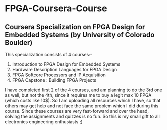 # FPGA-Coursera-Course
## Coursera Specialization on FPGA Design for Embedded Systems (by University of Colorado Boulder)

This specialization consists of 4 courses:-
1) Introduction to FPGA Design for Embedded Systems
2) Hardware Description Languages for FPGA Design
3) FPGA Softcore Processors and IP Acquisition
4) FPGA Capstone : Building FPGA Projects

I have completed first 2 of the 4 courses, and am planning to do the 3rd one as well, but not the 4th, since it requires me to buy a legit max 10 FPGA (which costs like 10$). So I am uploading all resources which I have, so that others may get help and not face the same problem which I did during this course. Since these courses are very fast-forward and over the head, solving the assignments and quizzes is no fun. So this is my small gift to all electronics engineering enthusiasts ;)
